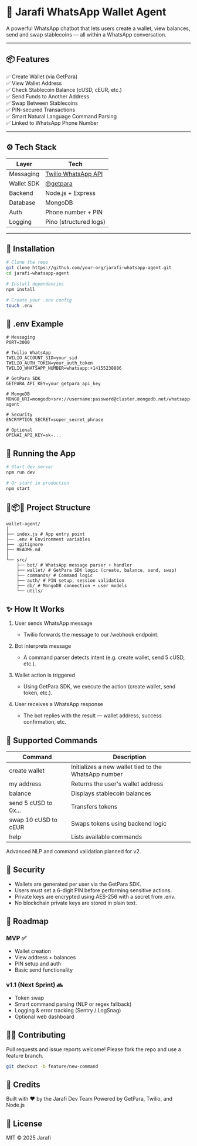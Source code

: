# 💬 Jarafi WhatsApp Wallet Agent

A powerful WhatsApp chatbot that lets users create a wallet, view balances, send and swap stablecoins — all within a WhatsApp conversation.

---

## 📦 Features

✅ Create Wallet (via GetPara)  
✅ View Wallet Address  
✅ Check Stablecoin Balance (cUSD, cEUR, etc.)  
✅ Send Funds to Another Address  
✅ Swap Between Stablecoins  
✅ PIN-secured Transactions  
✅ Smart Natural Language Command Parsing  
✅ Linked to WhatsApp Phone Number

---

## ⚙️ Tech Stack

| Layer      | Tech                                                   |
| ---------- | ------------------------------------------------------ |
| Messaging  | [Twilio WhatsApp API](https://www.twilio.com/whatsapp) |
| Wallet SDK | [@getpara](https://docs.getpara.com/)                  |
| Backend    | Node.js + Express                                      |
| Database   | MongoDB                                                |
| Auth       | Phone number + PIN                                     |
| Logging    | Pino (structured logs)                                 |

---

## 🔧 Installation

```bash
# Clone the repo
git clone https://github.com/your-org/jarafi-whatsapp-agent.git
cd jarafi-whatsapp-agent

# Install dependencies
npm install

# Create your .env config
touch .env
```

## 🔑 .env Example

```env
# Messaging
PORT=3000

# Twilio WhatsApp
TWILIO_ACCOUNT_SID=your_sid
TWILIO_AUTH_TOKEN=your_auth_token
TWILIO_WHATSAPP_NUMBER=whatsapp:+14155238886

# GetPara SDK
GETPARA_API_KEY=your_getpara_api_key

# MongoDB
MONGO_URI=mongodb+srv://username:password@cluster.mongodb.net/whatsapp-agent

# Security
ENCRYPTION_SECRET=super_secret_phrase

# Optional
OPENAI_API_KEY=sk-...
```

## 🚦 Running the App

```bash
# Start dev server
npm run dev

# Or start in production
npm start
```

## 📄📦🧱 Project Structure

```
wallet-agent/
│
├── index.js # App entry point
├── .env # Environment variables
├── .gitignore
├── README.md
│
└── src/
    ├── bot/ # WhatsApp message parser + handler
    ├── wallet/ # GetPara SDK logic (create, balance, send, swap)
    ├── commands/ # Command logic
    ├── auth/ # PIN setup, session validation
    ├── db/ # MongoDB connection + user models
    └── utils/
```

## ✨ How It Works

1. User sends WhatsApp message
   - Twilio forwards the message to our /webhook endpoint.

2. Bot interprets message
   - A command parser detects intent (e.g. create wallet, send 5 cUSD, etc.).

3. Wallet action is triggered
   - Using GetPara SDK, we execute the action (create wallet, send token, etc.).

4. User receives a WhatsApp response
   - The bot replies with the result — wallet address, success confirmation, etc.

## 📲 Supported Commands

| Command | Description |
|---------|-------------|
| create wallet | Initializes a new wallet tied to the WhatsApp number |
| my address | Returns the user's wallet address |
| balance | Displays stablecoin balances |
| send 5 cUSD to 0x... | Transfers tokens |
| swap 10 cUSD to cEUR | Swaps tokens using backend logic |
| help | Lists available commands |

Advanced NLP and command validation planned for v2.

## 🔐 Security

- Wallets are generated per user via the GetPara SDK.
- Users must set a 6-digit PIN before performing sensitive actions.
- Private keys are encrypted using AES-256 with a secret from .env.
- No blockchain private keys are stored in plain text.

## 🚧 Roadmap

### MVP ✅
- Wallet creation
- View address + balances
- PIN setup and auth
- Basic send functionality

### v1.1 (Next Sprint) 🔜
- Token swap
- Smart command parsing (NLP or regex fallback)
- Logging & error tracking (Sentry / LogSnag)
- Optional web dashboard

## 👨‍💻 Contributing

Pull requests and issue reports welcome!
Please fork the repo and use a feature branch.

```bash
git checkout -b feature/new-command
```

## 🧠 Credits

Built with ❤️ by the Jarafi Dev Team
Powered by GetPara, Twilio, and Node.js

## 📄 License

MIT © 2025 Jarafi
